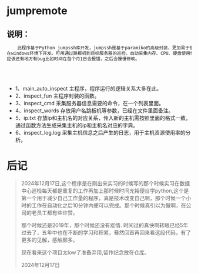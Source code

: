 # jumpremote

  
## 说明：
```bash
    此程序基于Python jumpssh库开发，jumpssh是基于paramiko的高级封装，更加易于使用，paramiko 使用比较复杂。该程序在Python3.x环境下运行，
在windows环境下开发。可用通过跳板机到目标服务器的巡检。自动采集内存、CPU、硬盘使用情况业务进程等信息，生成日志；不会写多线程是此程序的缺点，
应该还有地方有bug比如时间在每个月1日会报错，之后会慢慢修改。
```
<br>
<br>

- 1、main_auto_inspect  主程序，程序运行的逻辑关系大多在此。
- 2、inspect_fun        主程序封装的函数。
- 3、inspect_cmd        采集服务器信息需要的命令，在一个列表里面。
- 4、inspect_words      存放用户名跳板机等参数，已经在文件里面备注。
- 5、ip.txt             存放ip和主机名的对应关系，传入新的主机需按照里面的格式一致，通过函数方法生成采集主机的ip和主机名对应的字典。
- 6、inspect_log.log    采集主机信息之后产生的日志，用于主机资源使用率的分析。

# 后记

> 2024年12月17日,这个程序是在刚出来实习的时候写的那个时候实习在数据中心巡检每天都是重复的工作再加上那时候时间充裕便自学python,这个是第一个用于减少自己工作量的程序，真是技术改变自己啊，那个时候一个小时的工作在自动化之后10分钟内便可以完成。那个时候真引以为傲啊，在公司的老员工都有些许赞。
> 
> 那个时候还是2019年，那个时候还没有疫情. 时间过的真快啊转眼已经5年过去了，五年中也在不断的学习和积累，蓦然回首再回来看这段代码，有了更多的见解，感触颇多。
> 
> 现在看来这个项目太low了准备弃用,留作纪念放在仓库。
> 
> 2024年12月17日
